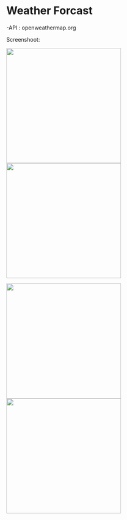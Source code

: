 # Weather Forcast

-API : openweathermap.org

Screenshoot:

<img src="https://user-images.githubusercontent.com/49775650/153648501-11e352f6-610e-431b-999a-02d98001762f.jpg" width= "300"/> <img src="https://user-images.githubusercontent.com/49775650/153648508-b0b5b485-e308-4653-9588-02cbf3796e04.jpg" width= "300"/>


<img src="https://user-images.githubusercontent.com/49775650/153648513-6d3d6c16-d094-4aa0-99f0-d626a0859359.jpg" width= "300"/> <img src="https://user-images.githubusercontent.com/49775650/153648515-b5760369-5a25-485d-b86e-c845cabe97ba.jpg" width= "300"/>
